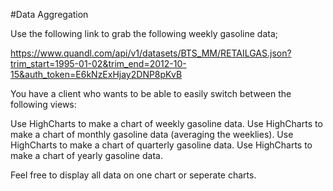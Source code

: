 #Data Aggregation

Use the following link to grab the following weekly gasoline data;

https://www.quandl.com/api/v1/datasets/BTS_MM/RETAILGAS.json?trim_start=1995-01-02&trim_end=2012-10-15&auth_token=E6kNzExHjay2DNP8pKvB

You have a client who wants to be able to easily switch between the following views:

Use HighCharts to make a chart of weekly gasoline data.
Use HighCharts to make a chart of monthly gasoline data (averaging the weeklies).
Use HighCharts to make a chart of quarterly gasoline data.
Use HighCharts to make a chart of yearly gasoline data.

Feel free to display all data on one chart or seperate charts.
